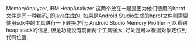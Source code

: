 MemoryAnalyzer, IBM HeapAnalyzer
这两个放在一起是因为他们使用的hprof文件是同一种编码, 即java生成的, 如果是Android Studio生成的hprof文件则需要使用sdk中的工具进行一下转换才行;
Android Studio Memory Profiler
可以看到heap stack的信息, 但是功能没有前面两个工具强大, 好处是可以根据对象定位到代码位置;

